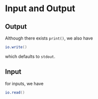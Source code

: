 # Input and Output

## Output

Although there exists `print()`, we also have 

```lua
io.write()
```

which defaults to `stdout`.

## Input

for inputs, we have 

```lua
io.read()
```
